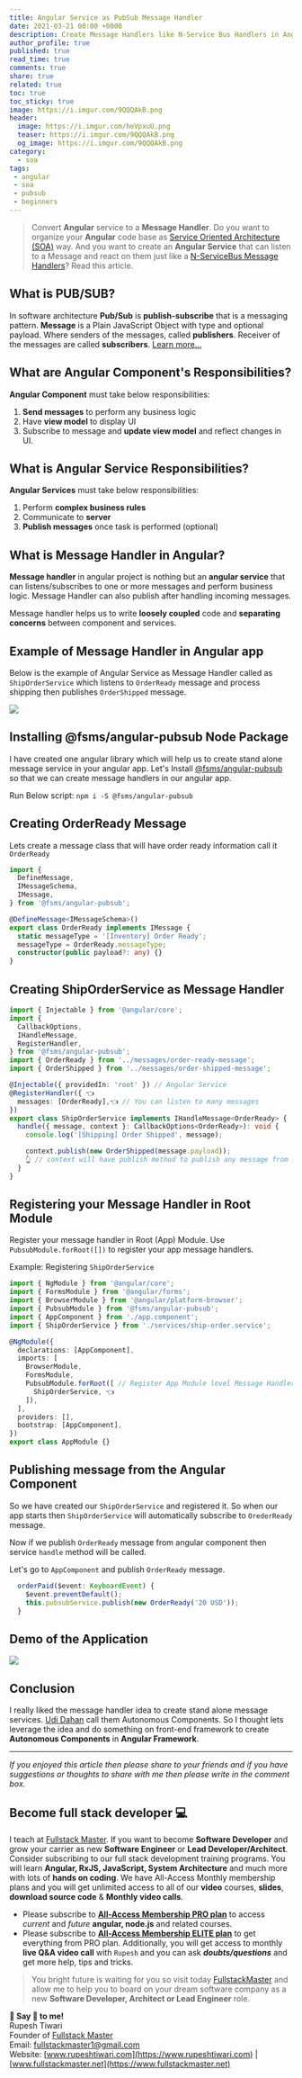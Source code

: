 ```yaml
---
title: Angular Service as PubSub Message Handler
date: 2021-03-21 00:00 +0000
description: Create Message Handlers like N-Service Bus Handlers in Angular Project
author_profile: true
published: true
read_time: true
comments: true
share: true
related: true
toc: true
toc_sticky: true
image: https://i.imgur.com/9QQQAkB.png
header:
  image: https://i.imgur.com/heVpxuU.png
  teaser: https://i.imgur.com/9QQQAkB.png
  og_image: https://i.imgur.com/9QQQAkB.png
category:
  - soa
tags:
 - angular
 - soa
 - pubsub
 - beginners
---
```


> Convert **Angular** service to a **Message Handler**. Do you want to organize your **Angular** code base as [Service Oriented Architecture (SOA)](https://udidahan.com/2010/11/15/the-known-unknowns-of-soa/) way. And you want to create an **Angular Service** that can listen to a Message and react on them just like a [N-ServiceBus Message Handlers](https://docs.particular.net/nservicebus/handlers/)? Read this article.


## What is PUB/SUB? 

In software architecture **Pub/Sub** is **publish-subscribe** that is a messaging pattern. **Message** is a Plain JavaScript Object with type and optional payload. Where senders of the messages, called **publishers**. Receiver of the messages are called **subscribers**. [Learn more...](https://en.wikipedia.org/wiki/Publish%E2%80%93subscribe_pattern)

## What are Angular Component's Responsibilities? 

**Angular Component** must take below responsibilities:
1. **Send messages** to perform any business logic
2. Have **view model** to display UI
3. Subscribe to message and **update view model** and reflect changes in UI.

## What is Angular Service Responsibilities?

**Angular Services** must take below responsibilities:
1. Perform **complex business rules**
2. Communicate to **server** 
3. **Publish messages** once task is performed (optional)

## What is Message Handler in Angular?

**Message handler** in angular project is nothing but an **angular service** that can listens/subscribes to one or more messages and perform business logic. Message Handler can also publish after handling incoming messages.

Message handler helps us to write **loosely coupled** code and **separating concerns** between component and services. 

## Example of Message Handler in Angular app

Below is the example of Angular Service as Message Handler called as `ShipOrderService` which listens to `OrderReady` message and process shipping then publishes `OrderShipped` message.

![](https://i.imgur.com/r60vyT4.png)

## Installing @fsms/angular-pubsub Node Package

I have created one angular library which will help us to create stand alone message service in your angular app. Let's Install [@fsms/angular-pubsub](https://www.npmjs.com/package/@fsms/angular-pubsub) so that we can create message handlers in our angular app. 

Run Below script: 
`npm i -S @fsms/angular-pubsub`

## Creating OrderReady Message 

Lets create a message class that will have order ready information call it `OrderReady`

```ts
import {
  DefineMessage,
  IMessageSchema,
  IMessage,
} from '@fsms/angular-pubsub';

@DefineMessage<IMessageSchema>()
export class OrderReady implements IMessage {
  static messageType = '[Inventory] Order Ready';
  messageType = OrderReady.messageType;
  constructor(public payload?: any) {}
}

```

## Creating ShipOrderService as Message Handler

```ts
import { Injectable } from '@angular/core';
import {
  CallbackOptions,
  IHandleMessage,
  RegisterHandler,
} from '@fsms/angular-pubsub';
import { OrderReady } from '../messages/order-ready-message';
import { OrderShipped } from '../messages/order-shipped-message';

@Injectable({ providedIn: 'root' }) // Angular Service
@RegisterHandler({ 👈
  messages: [OrderReady],👈 // You can listen to many messages
})
export class ShipOrderService implements IHandleMessage<OrderReady> {
  handle({ message, context }: CallbackOptions<OrderReady>): void {
    console.log('[Shipping] Order Shipped', message);

    context.publish(new OrderShipped(message.payload));
    👆 // context will have publish method to publish any message from message handler. 
  }
}
```

## Registering your Message Handler in Root Module
Register your message handler in Root (App) Module.
Use `PubsubModule.forRoot([])` to register your app message handlers.

Example: Registering `ShipOrderService`

```ts
import { NgModule } from '@angular/core';
import { FormsModule } from '@angular/forms';
import { BrowserModule } from '@angular/platform-browser';
import { PubsubModule } from '@fsms/angular-pubsub';
import { AppComponent } from './app.component';
import { ShipOrderService } from './services/ship-order.service';

@NgModule({
  declarations: [AppComponent],
  imports: [
    BrowserModule,
    FormsModule,
    PubsubModule.forRoot([ // Register App Module level Message Handlers
      ShipOrderService, 👈
    ]),
  ],
  providers: [],
  bootstrap: [AppComponent],
})
export class AppModule {}
```

## Publishing message from the Angular Component

So we have created our `ShipOrderService` and registered it. So when our app starts then `ShipOrderService` will automatically subscribe to `OrederReady` message. 

Now if we publish `OrderReady` message from angular component then service `handle` method will be called. 

Let's go to `AppComponent` and publish `OrderReady` message.

```ts
  orderPaid($event: KeyboardEvent) {
    $event.preventDefault();
    this.pubsubService.publish(new OrderReady('20 USD'));
  }
```

## Demo of the Application

![](https://i.imgur.com/2245gEu.png)

## Conclusion 

I really liked the message handler idea to create stand alone message services. [Udi Dahan](https://udidahan.com/) call them Autonomous Components. So I thought lets leverage the idea and do something on front-end framework to create **Autonomous Components** in **Angular Framework**. 


---
 
*If you enjoyed this article then please share to your friends and if you have suggestions or thoughts to share with me then please write in the comment box.*

## Become full stack developer 💻

I teach at [Fullstack Master](https://www.fullstackmaster.net). If you want to become **Software Developer** and grow your carrier as new **Software Engineer** or **Lead Developer/Architect**. Consider subscribing to our full stack development training programs. You will learn **Angular, RxJS, JavaScript, System Architecture** and much more with lots of **hands on coding**. We have All-Access Monthly membership plans and you will get unlimited access to all of our **video** courses, **slides**, **download source code** & **Monthly video calls**.

- Please subscribe to **[All-Access Membership PRO plan](https://www.fullstackmaster.net/pro)** to access *current* and *future* **angular, node.js** and related courses.
- Please subscribe to **[All-Access Membership ELITE plan](https://www.fullstackmaster.net/elite)** to get everything from PRO plan. Additionally, you will get access to monthly **live Q&A video call** with `Rupesh` and you can ask ***doubts/questions*** and get more help, tips and tricks.

> You bright future is waiting for you so visit today [FullstackMaster](www.fullstackmaster.net) and allow me to help you to board on your dream software company as a new **Software Developer, Architect or Lead Engineer** role.

**💖 Say 👋 to me!** 
<br>Rupesh Tiwari
<br>Founder of [Fullstack Master](https://www.fullstackmaster.net)
<br>Email: <a href="mailto:fullstackmaster1@gmail.com?subject=Hi">fullstackmaster1@gmail.com</a> 
<br>Website: [www.rupeshtiwari.com](https://www.rupeshtiwari.com) | [www.fullstackmaster.net](https://www.fullstackmaster.net)

